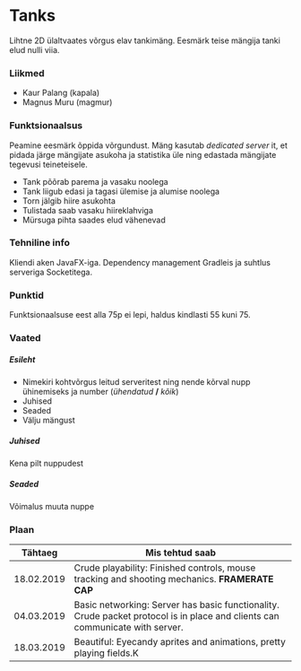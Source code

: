 # Tanks
Lihtne 2D ülaltvaates võrgus elav tankimäng. Eesmärk teise mängija tanki elud nulli viia. 

### Liikmed
- Kaur Palang (kapala)
- Magnus Muru (magmur)

### Funktsionaalsus
Peamine eesmärk õppida võrgundust. Mäng kasutab _dedicated server_ it, et pidada järge mängijate asukoha ja statistika üle ning edastada mängijate tegevusi teineteisele.

- Tank põõrab parema ja vasaku noolega
- Tank liigub edasi ja tagasi ülemise ja alumise noolega
- Torn jälgib hiire asukohta
- Tulistada saab vasaku hiireklahviga
- Mürsuga pihta saades elud vähenevad

### Tehniline info
Kliendi aken JavaFX-iga. Dependency management Gradleis ja suhtlus serveriga Socketitega.

### Punktid
Funktsionaalsuse eest alla 75p ei lepi, haldus kindlasti 55 kuni 75.

### Vaated
##### Esileht
- Nimekiri kohtvõrgus leitud serveritest ning nende kõrval nupp ühinemiseks ja number (_ühendatud_ **/** _kõik_)
- Juhised
- Seaded
- Välju mängust

##### Juhised
Kena pilt nuppudest

##### Seaded
Võimalus muuta nuppe

### Plaan

Tähtaeg | Mis tehtud saab
------------- | -------------|
18.02.2019 | Crude playability: Finished controls, mouse tracking and shooting mechanics. **FRAMERATE CAP**
04.03.2019 | Basic networking: Server has basic functionality. Crude packet protocol is in place and clients can communicate with server.
18.03.2019 | Beautiful: Eyecandy aprites and animations, pretty playing fields.K